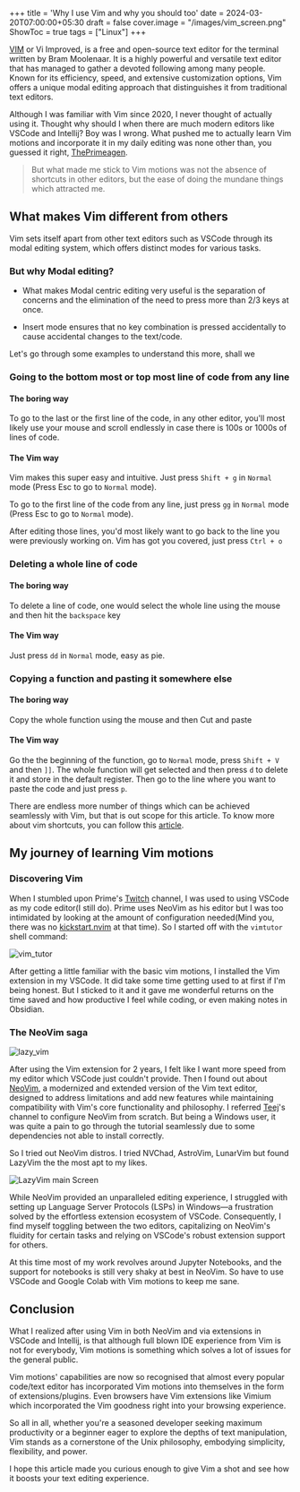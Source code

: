 +++
title = 'Why I use Vim and why you should too'
date = 2024-03-20T07:00:00+05:30
draft = false
cover.image = "/images/vim_screen.png"
ShowToc = true
tags = ["Linux"]
+++

[VIM](https://www.vim.org/) or Vi Improved, is a free and open-source text editor for the terminal written by Bram Moolenaar.
It is a highly powerful and versatile text editor that has managed to gather a devoted following among many people. Known for its efficiency, speed, and extensive customization options, Vim offers a unique modal editing approach that distinguishes it from traditional text editors. 

Although I was familiar with Vim since 2020, I never thought of actually using it. Thought why should I when there are much modern editors like VSCode and Intellij? Boy was I wrong. 
What pushed me to actually learn Vim motions and incorporate it in my daily editing was none other than, you guessed it right, [ThePrimeagen](https://twitter.com/ThePrimeagen).

> But what made me stick to Vim motions was not the absence of shortcuts in other editors, but the ease of doing the mundane things which attracted me.

## What makes Vim different from others

Vim sets itself apart from other text editors such as VSCode through its modal editing system, which offers distinct modes for various tasks.

### But why Modal editing?

- What makes Modal centric editing very useful is the separation of concerns and the elimination of the need to press more than 2/3 keys at once.

- Insert mode ensures that no key combination is pressed accidentally to cause accidental changes to the text/code.

Let's go through some examples to understand this more, shall we

### Going to the bottom most or top most line of code from any line

#### The boring way
To go to the last or the first line of the code, in any other editor, you'll most likely use your mouse and scroll endlessly in case there is 100s or 1000s of lines of code. 
#### The Vim way
Vim makes this super easy and intuitive. Just press `Shift + g` in `Normal` mode (Press Esc to go to `Normal` mode).

To go to the first line of the code from any line, just press `gg` in `Normal` mode (Press Esc to go to `Normal` mode).

After editing those lines, you'd most likely want to go back to the line you were previously working on. Vim has got you covered, just press `Ctrl + o`

### Deleting a whole line of code

#### The boring way
To delete a line of code, one would select the whole line using the mouse and then hit the `backspace` key

#### The Vim way
Just press `dd` in `Normal` mode, easy as pie.

### Copying a function and pasting it somewhere else

#### The boring way
Copy the whole function using the mouse and then Cut and paste

#### The Vim way
Go the the beginning of the function, go to `Normal` mode, press `Shift + V` and then `]]`. The whole function will get selected and then press `d` to delete it and store in the default register.
Then go to the line where you want to paste the code and just press `p`.

There are endless more number of things which can be achieved seamlessly with Vim, but that is out scope for this article. To know more about vim shortcuts, you can follow this [article](https://vim.rtorr.com/).


## My journey of learning Vim motions

### Discovering Vim

When I stumbled upon Prime's [Twitch](https://www.twitch.tv/ThePrimeagen) channel, I was used to using VSCode as my code editor(I still do). Prime uses NeoVim as his editor but I was too intimidated by looking at the amount of configuration needed(Mind you, there was no [kickstart.nvim](https://github.com/nvim-lua/kickstart.nvim) at that time). So I started off with the `vimtutor` shell command:


![vim_tutor](/images/vimtutor.png)

After getting a little familiar with the basic vim motions, I installed the Vim extension in my VSCode. It did take some time getting used to at first if I'm being honest. But I sticked to it and it gave me wonderful returns on the time saved and how productive I feel while coding, or even making notes in Obsidian.

### The NeoVim saga

![lazy_vim](/images/lazy_vim_screen.png)

After using the Vim extension for 2 years, I felt like I want more speed from my editor which VSCode just couldn't provide. Then I found out about [NeoVim](https://neovim.io/), a modernized and extended version of the Vim text editor, designed to address limitations and add new features while maintaining compatibility with Vim's core functionality and philosophy. I referred [Teej](https://www.youtube.com/@teej_dv)'s channel to configure NeoVim from scratch. But being a Windows user, it was quite a pain to go through the tutorial seamlessly due to some dependencies not able to install correctly.

So I tried out NeoVim distros. I tried NVChad, AstroVim, LunarVim but found LazyVim the the most apt to my likes.

![LazyVim main Screen](/images/lazy_vim.png)

While NeoVim provided an unparalleled editing experience, I struggled with setting up Language Server Protocols (LSPs) in Windows—a frustration solved by the effortless extension ecosystem of VSCode. Consequently, I find myself toggling between the two editors, capitalizing on NeoVim's fluidity for certain tasks and relying on VSCode's robust extension support for others.

At this time most of my work revolves around Jupyter Notebooks, and the support for notebooks is still very shaky at best in NeoVim. So have to use VSCode and Google Colab with Vim motions to keep me sane.

## Conclusion

What I realized after using Vim in both NeoVim and via extensions in VSCode and Intellij, is that although full blown IDE experience from Vim is not for everybody, Vim motions is something which solves a lot of issues for the general public.

Vim motions' capabilities are now so recognised that almost every popular code/text editor has incorporated Vim motions into themselves in the form of extensions/plugins. Even browsers have Vim extensions like Vimium which incorporated the Vim goodness right into your browsing experience.

So all in all, whether you're a seasoned developer seeking maximum productivity or a beginner eager to explore the depths of text manipulation, Vim stands as a cornerstone of the Unix philosophy, embodying simplicity, flexibility, and power.

I hope this article made you curious enough to give Vim a shot and see how it boosts your text editing experience.